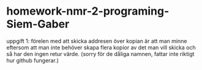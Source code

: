 # homework-nmr-2-programing-Siem-Gaber

uppgift 1: förelen med att skicka addresen över kopian är att man minne eftersom att man inte behöver skapa flera kopior av det man vill skicka och så har den ingen retur värde.
(sorry för de dåliga namnen, fattar inte riktigt hur github fungerar.)

